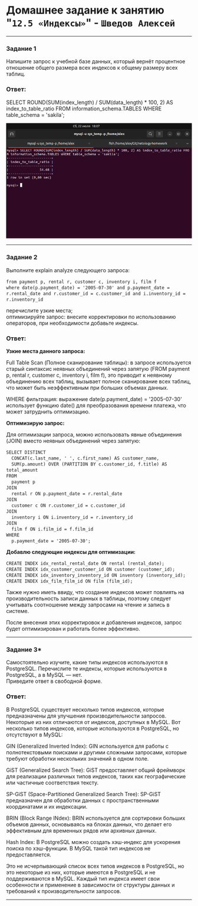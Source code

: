 # Домашнее задание к занятию "`12.5 «Индексы»`" - `Шведов Алексей`

---

### Задание 1

Напишите запрос к учебной базе данных, который вернёт процентное отношение общего размера всех индексов к общему размеру всех таблиц.

### Ответ:

SELECT ROUND(SUM(index_length) / SUM(data_length) * 100, 2) AS index_to_table_ratio FROM information_schema.TABLES WHERE table_schema = 'sakila';

![scrin1](https://github.com/aleksey-shv/netology-homework/blob/main/my_img/12-05_1.png)

---

### Задание 2

Выполните explain analyze следующего запроса:  

```select distinct concat(c.last_name, ' ', c.first_name), sum(p.amount) over (partition by c.customer_id, f.title)
from payment p, rental r, customer c, inventory i, film f
where date(p.payment_date) = '2005-07-30' and p.payment_date = r.rental_date and r.customer_id = c.customer_id and i.inventory_id = r.inventory_id
```

перечислите узкие места;  
оптимизируйте запрос: внесите корректировки по использованию операторов, при необходимости добавьте индексы.

### Ответ:

**Узкие места данного запроса:**

Full Table Scan (Полное сканирование таблицы): в запросе используется старый синтаксис неявных объединений через запятую (FROM payment p, rental r, customer c, inventory i, film f), это приводит к неявному объединению всех таблиц, вызывает полное сканирование всех таблиц, что может быть неэффективным при больших объемах данных.

WHERE фильтрация: выражение date(p.payment_date) = '2005-07-30' использует функцию date() для преобразования времени платежа, что может затруднить оптимизацию.

**Оптимизирую запрос:**

Для оптимизации запроса, можно использовать явные объединения (JOIN) вместо неявных объединений через запятую:

```EXPLAIN ANALYZE
SELECT DISTINCT
  CONCAT(c.last_name, ' ', c.first_name) AS customer_name,
  SUM(p.amount) OVER (PARTITION BY c.customer_id, f.title) AS total_amount
FROM
  payment p
JOIN
  rental r ON p.payment_date = r.rental_date
JOIN
  customer c ON r.customer_id = c.customer_id
JOIN
  inventory i ON i.inventory_id = r.inventory_id
JOIN
  film f ON i.film_id = f.film_id
WHERE
  p.payment_date = '2005-07-30';
```

**Добавлю следующие индексы для оптимизации:**

```CREATE INDEX idx_payment_payment_date ON payment (payment_date);  
CREATE INDEX idx_rental_rental_date ON rental (rental_date);  
CREATE INDEX idx_customer_customer_id ON customer (customer_id);  
CREATE INDEX idx_inventory_inventory_id ON inventory (inventory_id);  
CREATE INDEX idx_film_film_id ON film (film_id);
```

Также нужно иметь ввиду, что создание индексов может повлиять на производительность записи данных в таблицы, поэтому следует учитывать соотношение между запросами на чтение и запись в системе.

После внесения этих корректировок и добавления индексов, запрос будет оптимизирован и работать более эффективно.

---

### Задание 3*

Самостоятельно изучите, какие типы индексов используются в PostgreSQL. Перечислите те индексы, которые используются в PostgreSQL, а в MySQL — нет.  
Приведите ответ в свободной форме.

### Ответ:

В PostgreSQL существует несколько типов индексов, которые предназначены для улучшения производительности запросов. Некоторые из них отличаются от индексов, доступных в MySQL. Вот несколько типов индексов, которые используются в PostgreSQL, но отсутствуют в MySQL:

GIN (Generalized Inverted Index): GIN используется для работы с полнотекстовыми поисками и другими сложными запросами, которые требуют обработки нескольких значений в одном поле.

GiST (Generalized Search Tree): GiST предоставляет общий фреймворк для реализации различных типов индексов, таких как географические или частичные соответствия тексту.

SP-GiST (Space-Partitioned Generalized Search Tree): SP-GiST предназначен для обработки данных с пространственными координатами и их индексации.

BRIN (Block Range INdex): BRIN используется для сортировки больших объемов данных, основываясь на блоках данных, что делает его эффективным для временных рядов или архивных данных.

Hash Index: В PostgreSQL можно создать хэш-индекс для ускорения поиска по хэш-функции. В MySQL такой тип индексов не предоставляется.

Это не исчерпывающий список всех типов индексов в PostgreSQL, но это некоторые из них, которые имеются в PostgreSQL и не поддерживаются в MySQL. Каждый тип индекса имеет свои особенности и применение в зависимости от структуры данных и требований к производительности запросов.

---
